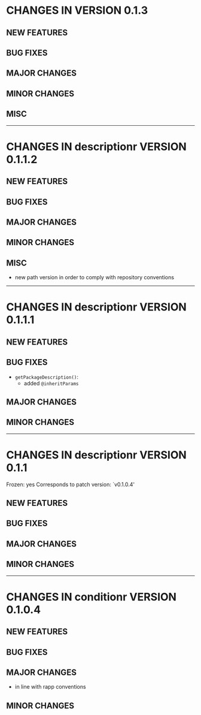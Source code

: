 # CHANGES IN VERSION 0.1.3

## NEW FEATURES

## BUG FIXES

## MAJOR CHANGES

## MINOR CHANGES

## MISC

-----

# CHANGES IN descriptionr VERSION 0.1.1.2

## NEW FEATURES

## BUG FIXES

## MAJOR CHANGES

## MINOR CHANGES

## MISC

- new path version in order to comply with repository conventions

-----

# CHANGES IN descriptionr VERSION 0.1.1.1

## NEW FEATURES

## BUG FIXES

- `getPackageDescription()`:
  - added `@inheritParams`

## MAJOR CHANGES

## MINOR CHANGES

-----

# CHANGES IN descriptionr VERSION 0.1.1

Frozen: yes
Corresponds to patch version: `v0.1.0.4'

## NEW FEATURES

## BUG FIXES

## MAJOR CHANGES

## MINOR CHANGES

-----

# CHANGES IN conditionr VERSION 0.1.0.4

## NEW FEATURES

## BUG FIXES

## MAJOR CHANGES

- in line with rapp conventions

## MINOR CHANGES
